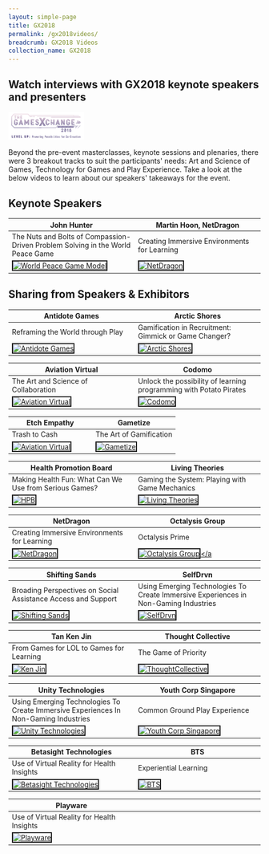 ```yaml
---
layout: simple-page
title: GX2018
permalink: /gx2018videos/
breadcrumb: GX2018 Videos
collection_name: GX2018
---
```


## Watch interviews with GX2018 keynote speakers and presenters
<a href="https://photos.app.goo.gl/Rgc5wcmtKzpkWraR6"><img src="/images/gx2018_logo_colour.png" width="30%" length="30%" alt="GX2018 logo"></a>

Beyond the pre-event masterclasses, keynote sessions and plenaries, there were 3 breakout tracks to suit the participants' needs: Art and Science of Games, Technology for Games and Play Experience. Take a look at the below videos to learn about our speakers' takeaways for the event.

<style>
table th:first-of-type {
    width: 50%;
}
table th:nth-of-type(2) {
    width: 50%;
}
</style>

## Keynote Speakers

John Hunter | Martin Hoon, NetDragon
--- | ---
The Nuts and Bolts of Compassion-Driven Problem Solving in the World Peace Game | Creating Immersive Environments for Learning
<a href="http://www.youtube.com/watch?feature=player_embedded&v=LKg06JA8S8Q" target="_blank"><img src="http://img.youtube.com/vi/LKg06JA8S8Q/0.jpg" alt="World Peace Game Model" border="2" /></a> | <a href="http://www.youtube.com/watch?feature=player_embedded&v=6uRXxBXNgQ0" target="_blank"><img src="http://img.youtube.com/vi/6uRXxBXNgQ0/0.jpg" alt="NetDragon" border="2" /></a>

## Sharing from Speakers & Exhibitors

Antidote Games | Arctic Shores
--- | ---
Reframing the World through Play | Gamification in Recruitment: Gimmick or Game Changer?
<a href="http://www.youtube.com/watch?feature=player_embedded&v=I72s2rUnokg" target="_blank"><img src="http://img.youtube.com/vi/I72s2rUnokg/0.jpg" alt="Antidote Games" border="2" /></a> | <a href="https://youtu.be/EL0id55Oh7s" target="_blank"><img src="http://img.youtube.com/vi/EL0id55Oh7s/0.jpg" alt="Arctic Shores" border="2" /></a>

Aviation Virtual | Codomo
--- | ---
The Art and Science of Collaboration | Unlock the possibility of learning programming with Potato Pirates
<a href="https://youtu.be/T89ezTUkeXY" target="_blank"><img src="http://img.youtube.com/vi/T89ezTUkeXY/0.jpg" alt="Aviation Virtual " border="2" /></a> | <a href="http://www.youtube.com/watch?feature=player_embedded&v=I_h-7Ch8cAA" target="_blank"><img src="http://img.youtube.com/vi/I_h-7Ch8cAA/0.jpg" alt="Codomo " border="2" /></a>

Etch Empathy | Gametize
--- | ---
Trash to Cash | The Art of Gamification
<a href="https://youtu.be/iA1nzGXB5z0" target="_blank"><img src="http://img.youtube.com/vi/iA1nzGXB5z0/0.jpg" alt="Aviation Virtual " border="2" /></a> | <a href="http://www.youtube.com/watch?feature=player_embedded&v=jrFIoA8_LRo" target="_blank"><img src="http://img.youtube.com/vi/jrFIoA8_LRo/0.jpg" alt="Gametize" border="2" /></a>

Health Promotion Board | Living Theories
--- | ---
Making Health Fun: What Can We Use from Serious Games? | Gaming the System: Playing with Game Mechanics
<a href="https://youtu.be/7Pd7T-knRMY" target="_blank"><img src="http://img.youtube.com/vi/7Pd7T-knRMY/0.jpg" alt="HPB" border="2" /></a> | <a href="http://www.youtube.com/watch?feature=player_embedded&v=kiF0llGQ6O8" target="_blank"><img src="http://img.youtube.com/vi/kiF0llGQ6O8/0.jpg" alt="Living Theories" border="2" /></a>

NetDragon | Octalysis Group
--- | ---
Creating Immersive Environments for Learning | Octalysis Prime
<a href="http://www.youtube.com/watch?feature=player_embedded&v=bbHCLvJGvOQ" target="_blank"><img src="http://img.youtube.com/vi/bbHCLvJGvOQ/0.jpg" alt="NetDragon" border="2" /></a> | <a href="https://youtu.be/yiXpm5Ap2H4" target="_blank"><img src="http://img.youtube.com/vi/yiXpm5Ap2H4/0.jpg" alt="Octalysis Group" border="2" /></a

Shifting Sands | SelfDrvn
--- | ---
Broading Perspectives on Social Assistance Access and Support | Using Emerging Technologies To Create Immersive Experiences in Non-Gaming Industries
<a href="https://youtu.be/aD6VAvqG0JU" target="_blank"><img src="http://img.youtube.com/vi/aD6VAvqG0JU/0.jpg" alt="Shifting Sands" border="2" /></a> | <a href="http://www.youtube.com/watch?feature=player_embedded&v=WX0gZylkTcI" target="_blank"><img src="http://img.youtube.com/vi/WX0gZylkTcI/0.jpg" alt="SelfDrvn" border="2" /></a>

Tan Ken Jin | Thought Collective
--- | ---
From Games for LOL to Games for Learning | The Game of Priority
<a href="http://www.youtube.com/watch?feature=player_embedded&v=w2Syg6bkK5k" target="_blank"><img src="http://img.youtube.com/vi/w2Syg6bkK5k/0.jpg" alt="Ken Jin" border="2" /></a> | <a href="http://www.youtube.com/watch?feature=player_embedded&v=_vvaxoTLaDs" target="_blank"><img src="http://img.youtube.com/vi/_vvaxoTLaDs/0.jpg" alt="ThoughtCollective" border="2" /></a>

Unity Technologies | Youth Corp Singapore
--- | ---
Using Emerging Technologies To Create Immersive Experiences In Non-Gaming Industries | Common Ground Play Experience
<a href="https://youtu.be/Z34oCPgqthg" target="_blank"><img src="http://img.youtube.com/vi/Z34oCPgqthg/0.jpg" alt="Unity Technologies" border="2" /></a> | <a href="https://youtu.be/ZjcFkdgosp4" target="_blank"><img src="http://img.youtube.com/vi/ZjcFkdgosp4/0.jpg" alt="Youth Corp Singapore" border="2" /></a>

Betasight Technologies | BTS
--- | ---
Use of Virtual Reality for Health Insights | Experiential Learning
<a href="http://www.youtube.com/watch?feature=player_embedded&v=HGoVzlveoDM" target="_blank"><img src="http://img.youtube.com/vi/HGoVzlveoDM/0.jpg" alt="Betasight Technologies" border="2" /></a> | <a href="https://youtu.be/CrrjMuRWKNg" target="_blank"><img src="http://img.youtube.com/vi/CrrjMuRWKNg/0.jpg" alt="BTS" border="2" /></a>

| Playware |          |
| -------- | -------- |
| Use of Virtual Reality for Health Insights |          |   
| <a href="https://youtu.be/t3VO0NYlGoA" target="_blank"><img src="http://img.youtube.com/vi/t3VO0NYlGoA/0.jpg" alt="Playware" border="2" /></a> |          |
